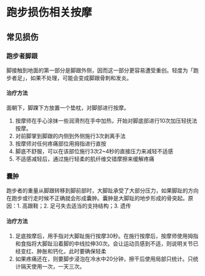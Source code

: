 # 跑步损伤相关按摩

## 常见损伤

### 跑步者脚跟

脚接触到地面的第一部分是脚跟外侧，因而这一部分更容易遭受重创。轻度为「跑步者足」，如果不处理，可能会变成脚跟骨刺和发炎。

#### 治疗方法

面朝下，脚踝下方放置一个垫枕，对脚部进行按摩。

1. 按摩师在手心涂抹一些润滑剂在手中加热，开始对脚底部进行10次加压轻抚法按摩。
2. 对前脚掌到脚跟的内侧到外侧施行3次剥离手法
3. 按摩师对任何疼痛部位用拇指进行直按
4. 脚底不舒服，可以在该部位施行3次2~4秒的直接压力来减轻不适感
5. 不适感减轻后，通过施行轻柔的肌纤维交错摩擦来缓解疼痛

### 囊肿

跑步者的重量从脚跟转移到脚前部时，大脚趾承受了大部分压力，如果脚趾的方向在跑步或行走时候不正确就会形成囊肿。囊肿是大脚趾的地步形成的骨突起。原因：1. 高跟鞋；2. 足弓失去适当的支持结构；3. 遗传

#### 治疗方法

1. 足底按摩后，用手指对大脚趾施行按摩30秒。在施行按摩后，按摩师使用拇指和食指将大脚趾沿着脚的中线拉伸30次。会让运动员感到不适，则说明关节已经变红、肿胀和钙化，此时要确保轻柔
2. 如果疼痛还在，则要脚步浸泡在冷水中20分钟，擦干后使用局部只统计。只统计隔天使用一次，一天三次。

